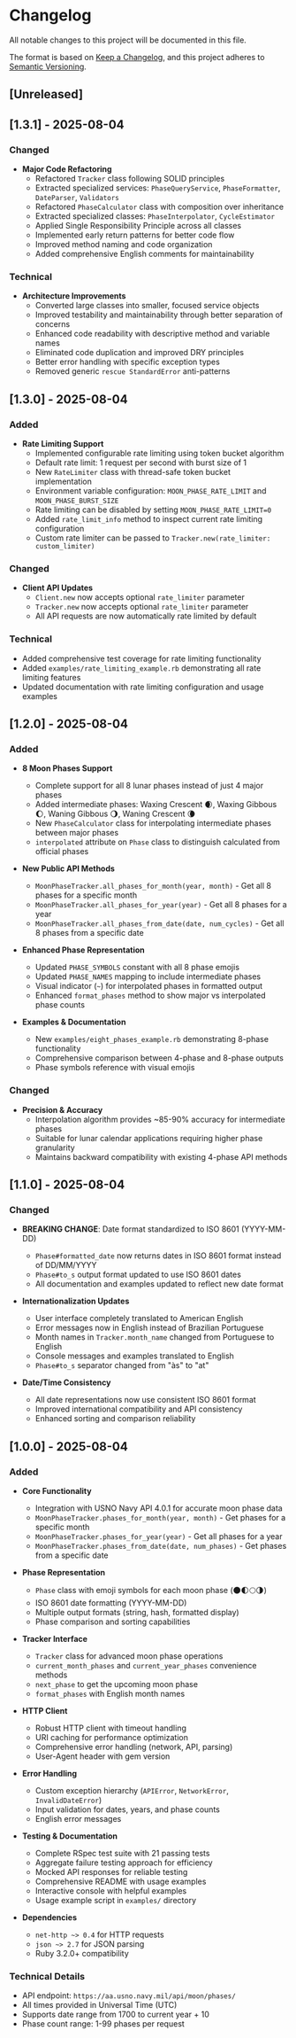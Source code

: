 # Changelog

All notable changes to this project will be documented in this file.

The format is based on [Keep a Changelog](https://keepachangelog.com/en/1.0.0/),
and this project adheres to [Semantic Versioning](https://semver.org/spec/v2.0.0.html).

## [Unreleased]

## [1.3.1] - 2025-08-04

### Changed
- **Major Code Refactoring**
  - Refactored `Tracker` class following SOLID principles
  - Extracted specialized services: `PhaseQueryService`, `PhaseFormatter`, `DateParser`, `Validators`
  - Refactored `PhaseCalculator` class with composition over inheritance
  - Extracted specialized classes: `PhaseInterpolator`, `CycleEstimator`
  - Applied Single Responsibility Principle across all classes
  - Implemented early return patterns for better code flow
  - Improved method naming and code organization
  - Added comprehensive English comments for maintainability

### Technical
- **Architecture Improvements**
  - Converted large classes into smaller, focused service objects
  - Improved testability and maintainability through better separation of concerns
  - Enhanced code readability with descriptive method and variable names
  - Eliminated code duplication and improved DRY principles
  - Better error handling with specific exception types
  - Removed generic `rescue StandardError` anti-patterns

## [1.3.0] - 2025-08-04

### Added
- **Rate Limiting Support**
  - Implemented configurable rate limiting using token bucket algorithm
  - Default rate limit: 1 request per second with burst size of 1
  - New `RateLimiter` class with thread-safe token bucket implementation
  - Environment variable configuration: `MOON_PHASE_RATE_LIMIT` and `MOON_PHASE_BURST_SIZE`
  - Rate limiting can be disabled by setting `MOON_PHASE_RATE_LIMIT=0`
  - Added `rate_limit_info` method to inspect current rate limiting configuration
  - Custom rate limiter can be passed to `Tracker.new(rate_limiter: custom_limiter)`

### Changed
- **Client API Updates**
  - `Client.new` now accepts optional `rate_limiter` parameter
  - `Tracker.new` now accepts optional `rate_limiter` parameter
  - All API requests are now automatically rate limited by default

### Technical
- Added comprehensive test coverage for rate limiting functionality
- Added `examples/rate_limiting_example.rb` demonstrating all rate limiting features
- Updated documentation with rate limiting configuration and usage examples

## [1.2.0] - 2025-08-04

### Added
- **8 Moon Phases Support**
  - Complete support for all 8 lunar phases instead of just 4 major phases
  - Added intermediate phases: Waxing Crescent 🌒, Waxing Gibbous 🌔, Waning Gibbous 🌖, Waning Crescent 🌘
  - New `PhaseCalculator` class for interpolating intermediate phases between major phases
  - `interpolated` attribute on `Phase` class to distinguish calculated from official phases
  
- **New Public API Methods**
  - `MoonPhaseTracker.all_phases_for_month(year, month)` - Get all 8 phases for a specific month
  - `MoonPhaseTracker.all_phases_for_year(year)` - Get all 8 phases for a year
  - `MoonPhaseTracker.all_phases_from_date(date, num_cycles)` - Get all 8 phases from a specific date
  
- **Enhanced Phase Representation**
  - Updated `PHASE_SYMBOLS` constant with all 8 phase emojis
  - Updated `PHASE_NAMES` mapping to include intermediate phases
  - Visual indicator (`~`) for interpolated phases in formatted output
  - Enhanced `format_phases` method to show major vs interpolated phase counts

- **Examples & Documentation**
  - New `examples/eight_phases_example.rb` demonstrating 8-phase functionality
  - Comprehensive comparison between 4-phase and 8-phase outputs
  - Phase symbols reference with visual emojis

### Changed
- **Precision & Accuracy**
  - Interpolation algorithm provides ~85-90% accuracy for intermediate phases
  - Suitable for lunar calendar applications requiring higher phase granularity
  - Maintains backward compatibility with existing 4-phase API methods

## [1.1.0] - 2025-08-04

### Changed
- **BREAKING CHANGE**: Date format standardized to ISO 8601 (YYYY-MM-DD)
  - `Phase#formatted_date` now returns dates in ISO 8601 format instead of DD/MM/YYYY
  - `Phase#to_s` output format updated to use ISO 8601 dates
  - All documentation and examples updated to reflect new date format

- **Internationalization Updates**
  - User interface completely translated to American English
  - Error messages now in English instead of Brazilian Portuguese
  - Month names in `Tracker.month_name` changed from Portuguese to English
  - Console messages and examples translated to English
  - `Phase#to_s` separator changed from "às" to "at"
  
- **Date/Time Consistency**
  - All date representations now use consistent ISO 8601 format
  - Improved international compatibility and API consistency
  - Enhanced sorting and comparison reliability

## [1.0.0] - 2025-08-04

### Added
- **Core Functionality**
  - Integration with USNO Navy API 4.0.1 for accurate moon phase data
  - `MoonPhaseTracker.phases_for_month(year, month)` - Get phases for a specific month
  - `MoonPhaseTracker.phases_for_year(year)` - Get all phases for a year
  - `MoonPhaseTracker.phases_from_date(date, num_phases)` - Get phases from a specific date

- **Phase Representation**
  - `Phase` class with emoji symbols for each moon phase (🌑🌓🌕🌗)
  - ISO 8601 date formatting (YYYY-MM-DD)
  - Multiple output formats (string, hash, formatted display)
  - Phase comparison and sorting capabilities

- **Tracker Interface**
  - `Tracker` class for advanced moon phase operations
  - `current_month_phases` and `current_year_phases` convenience methods
  - `next_phase` to get the upcoming moon phase
  - `format_phases` with English month names

- **HTTP Client**
  - Robust HTTP client with timeout handling
  - URI caching for performance optimization
  - Comprehensive error handling (network, API, parsing)
  - User-Agent header with gem version

- **Error Handling**
  - Custom exception hierarchy (`APIError`, `NetworkError`, `InvalidDateError`)
  - Input validation for dates, years, and phase counts
  - English error messages

- **Testing & Documentation**
  - Complete RSpec test suite with 21 passing tests
  - Aggregate failure testing approach for efficiency
  - Mocked API responses for reliable testing
  - Comprehensive README with usage examples
  - Interactive console with helpful examples
  - Usage example script in `examples/` directory

- **Dependencies**
  - `net-http ~> 0.4` for HTTP requests
  - `json ~> 2.7` for JSON parsing
  - Ruby 3.2.0+ compatibility

### Technical Details
- API endpoint: `https://aa.usno.navy.mil/api/moon/phases/`
- All times provided in Universal Time (UTC)
- Supports date range from 1700 to current year + 10
- Phase count range: 1-99 phases per request
